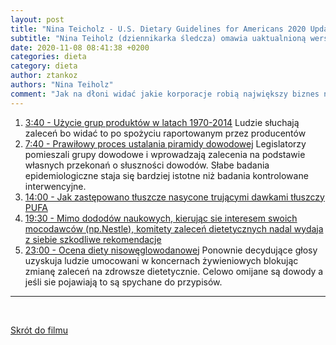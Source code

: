```yaml
---
layout: post
title: "Nina Teicholz - U.S. Dietary Guidelines for Americans 2020 Update"
subtitle: "Nina Teiholz (dziennikarka śledcza) omawia uaktualnioną wersję zaleceń dietetycznych w Stanach Zjednoczonych (WIDEO)"
date: 2020-11-08 08:41:38 +0200
categories: dieta
category: dieta
author: ztankoz
authors: "Nina Teiholz"
comment: "Jak na dłoni widać jakie korporacje robią największy biznes na obecnych zaleceniach didtetycznych."
---
```


1. [3:40 - Użycie grup produktów w latach 1970-2014](https://youtu.be/V0jQ6RoiO6I?t=226)
   Ludzie słuchają zaleceń bo widać to po spożyciu raportowanym przez producentów
2. [7:40 - Prawiłowy proces ustalania piramidy dowodowej](https://youtu.be/V0jQ6RoiO6I?t=458)
   Legislatorzy pomieszali grupy dowodowe i wprowadzają zalecenia na podstawie własnych przekonań o słuszności dowodów. Słabe badania epidemiologiczne staja się bardziej istotne niż badania kontrolowane interwencyjne.
3. [14:00 - Jak zastępowano tłuszcze nasycone trującymi dawkami tłuszczy PUFA](https://youtu.be/V0jQ6RoiO6I?t=844)
4. [19:30 - Mimo dododów naukowych, kierując sie interesem swoich mocodawców (np.Nestle), komitety zaleceń dietetycznych nadal wydaja z siebie szkodliwe rekomendacje](https://youtu.be/V0jQ6RoiO6I?t=1178)
5. [23:00 - Ocena diety nisowęglowodanowej](https://youtu.be/V0jQ6RoiO6I?t=1386)
Ponownie decydujące głosy uzyskuja ludzie umocowani w koncernach żywieniowych blokując zmianę zaleceń na zdrowsze dietetycznie. Celowo omijane są dowody a jeśli sie pojawiają to są spychane do przypisów.
<hr>
<br>

[Skrót do filmu](https://youtu.be/V0jQ6RoiO6I)
